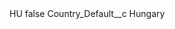 <?xml version="1.0" encoding="UTF-8"?>
<CustomMetadata xmlns="http://soap.sforce.com/2006/04/metadata" xmlns:xsi="http://www.w3.org/2001/XMLSchema-instance" xmlns:xsd="http://www.w3.org/2001/XMLSchema">
    <label>HU</label>
    <protected>false</protected>
    <values>
        <field>Country_Default__c</field>
        <value xsi:type="xsd:string">Hungary</value>
    </values>
</CustomMetadata>
